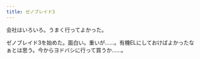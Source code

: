 ```yaml
---
title: ゼノブレイド3
---
```


会社はいろいろ。うまく行ってよかった。

ゼノブレイド3を始めた。面白い。重いが……。有機ELにしておけばよかったなぁとは思う。今からヨドバシに行って買うか……。